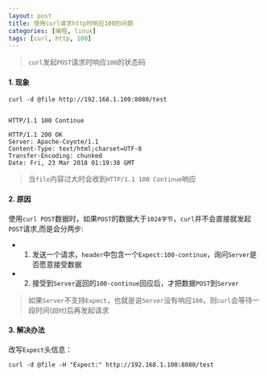 ```yaml
---
layout: post
title: 使用curl请求http时响应100的问题
categories: [编程, linux]
tags: [curl, http, 100]
---
```



> `curl`发起`POST`请求时响应`100`的状态码

#### 1. 现象

```
curl -d @file http://192.168.1.100:8080/test


HTTP/1.1 100 Continue

HTTP/1.1 200 OK
Server: Apache-Coyote/1.1
Content-Type: text/html;charset=UTF-8
Transfer-Encoding: chunked
Date: Fri, 23 Mar 2018 01:19:38 GMT
```

> 当`file`内容过大时会收到`HTTP/1.1 100 Continue`响应

#### 2. 原因

使用`curl POST`数据时，如果`POST`的数据大于`1024字节`，`curl`并不会直接就发起`POST`请求,而是会分两步:

* 1. 发送一个请求，`header`中包含一个`Expect:100-continue`，询问`Server`是否愿意接受数据
* 2. 接受到`Server`返回的`100-continue`回应后，才把数据`POST`到`Server`

> 如果`Server`不支持`Expect`，也就是说`Server`没有响应`100`，则`curl`会等待一段时间(`超时`)后再发起请求

#### 3. 解决办法

改写`Expect`头信息：

```
curl -d @file -H "Expect:" http://192.168.1.100:8080/test
```